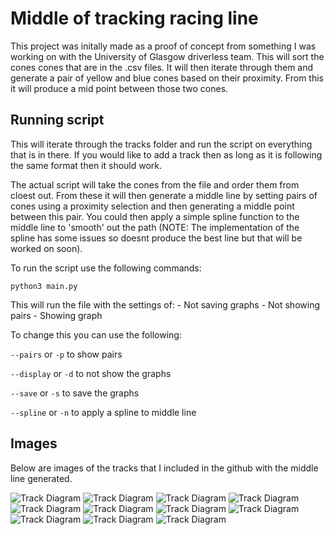 # Middle of tracking racing line

This project was initally made as a proof of concept from something I was working on with the University of Glasgow driverless team. This will sort the cones cones that are in the .csv files. It will then iterate through them and generate a pair of yellow and blue cones based on their proximity. From this it will produce a mid point between those two cones.

## Running script

This will iterate through the tracks folder and run the script on everything that is in there. If you would like to add a track then as long as it is following the same format then it should work. 

The actual script will take the cones from the file and order them from cloest out. From these it will then generate a middle line by setting pairs of cones using a proximity selection and then generating a middle point between this pair. You could then apply a simple spline function to the middle line to 'smooth' out the path (NOTE: The implementation of the spline has some issues so doesnt produce the best line but that will be worked on soon).

To run the script use the following commands:

`python3 main.py`

This will run the file with the settings of:
    - Not saving graphs
    - Not showing pairs
    - Showing graph

To change this you can use the following:

`--pairs` or `-p` to show pairs

`--display` or `-d` to not show the graphs

`--save` or `-s` to save the graphs

`--spline` or `-n` to apply a spline to middle line

## Images

Below are images of the tracks that I included in the github with the middle line generated.

![Track Diagram](./graphs/track0.png)
![Track Diagram](./graphs/track1.png)
![Track Diagram](./graphs/track2.png)
![Track Diagram](./graphs/track3.png)
![Track Diagram](./graphs/track4.png)
![Track Diagram](./graphs/track5.png)
![Track Diagram](./graphs/track6.png)
![Track Diagram](./graphs/track7.png)
![Track Diagram](./graphs/track8.png)
![Track Diagram](./graphs/track9.png)
![Track Diagram](./graphs/track10.png)


